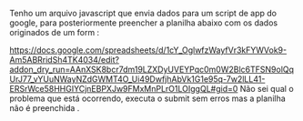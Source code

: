 Tenho um arquivo javascript que envia dados para um script de app do google, para posteriormente preencher a planilha abaixo com
os dados originados de um form : 

https://docs.google.com/spreadsheets/d/1cY_OglwfzWayfVr3kFYWVok9-Am5ABRridSh4TK4034/edit?addon_dry_run=AAnXSK8bcr7dm19LZXDyUVEYPqc0m0W2Blc6TFSN9olQqUrJ77_vYUuNWayNZdGWMT4O_Ui49DwfjhAbVk1G1e95q-7w2lLL41-ERSrWce58HHGIYCjnEBPXJw9FMxMnPLrO1LOIggQL#gid=0
Não sei qual o problema que está ocorrendo, executa o submit sem erros mas a planilha não é preenchida .
